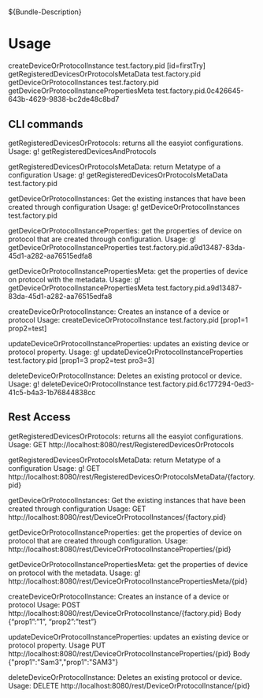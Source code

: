 # 

${Bundle-Description}

# Usage

createDeviceOrProtocolInstance test.factory.pid [id=firstTry]
getRegisteredDevicesOrProtocolsMetaData test.factory.pid
getDeviceOrProtocolInstances test.factory.pid
getDeviceOrProtocolInstancePropertiesMeta test.factory.pid.0c426645-643b-4629-9838-bc2de48c8bd7

## CLI commands

getRegisteredDevicesOrProtocols: returns all the easyiot configurations.
Usage: g! getRegisteredDevicesAndProtocols

getRegisteredDevicesOrProtocolsMetaData: return Metatype of a configuration
Usage: g! getRegisteredDevicesOrProtocolsMetaData test.factory.pid

getDeviceOrProtocolInstances: Get the existing instances that have been created through configuration
Usage: g! getDeviceOrProtocolInstances test.factory.pid

getDeviceOrProtocolInstanceProperties: get the properties of device on protocol that are created through configuration.
Usage: g! getDeviceOrProtocolInstanceProperties test.factory.pid.a9d13487-83da-45d1-a282-aa76515edfa8

getDeviceOrProtocolInstancePropertiesMeta: get the properties of device on protocol with the metadata.
Usage: g! getDeviceOrProtocolInstancePropertiesMeta test.factory.pid.a9d13487-83da-45d1-a282-aa76515edfa8

createDeviceOrProtocolInstance: Creates an instance of a device or protocol
Usage: createDeviceOrProtocolInstance test.factory.pid [prop1=1 prop2=test]

updateDeviceOrProtocolInstanceProperties: updates an existing device or protocol property.
Usage: g! updateDeviceOrProtocolInstanceProperties test.factory.pid [prop1=3 prop2=test pro3=3]

deleteDeviceOrProtocolInstance: Deletes an existing protocol or device.
Usage: g! deleteDeviceOrProtocolInstance test.factory.pid.6c177294-0ed3-41c5-b4a3-1b76844838cc

## Rest Access

getRegisteredDevicesOrProtocols: returns all the easyiot configurations.
Usage: GET http://localhost:8080/rest/RegisteredDevicesOrProtocols

getRegisteredDevicesOrProtocolsMetaData: return Metatype of a configuration
Usage: g! GET http://localhost:8080/rest/RegisteredDevicesOrProtocolsMetaData/{factory.pid}

getDeviceOrProtocolInstances: Get the existing instances that have been created through configuration
Usage: GET http://localhost:8080/rest/DeviceOrProtocolInstances/{factory.pid}

getDeviceOrProtocolInstanceProperties: get the properties of device on protocol that are created through configuration.
Usage: http://localhost:8080/rest/DeviceOrProtocolInstanceProperties/{pid}

getDeviceOrProtocolInstancePropertiesMeta: get the properties of device on protocol with the metadata.
Usage: g! http://localhost:8080/rest/DeviceOrProtocolInstancePropertiesMeta/{pid}

createDeviceOrProtocolInstance: Creates an instance of a device or protocol
Usage: POST http://localhost:8080/rest/DeviceOrProtocolInstance/{factory.pid} 
Body {“prop1”:”1”, “prop2”:”test”}

updateDeviceOrProtocolInstanceProperties: updates an existing device or protocol property.
Usage PUT http://localhost:8080/rest/DeviceOrProtocolInstanceProperties/{pid}
Body {"prop1":"Sam3","prop1":"SAM3"}

deleteDeviceOrProtocolInstance: Deletes an existing protocol or device.
Usage: DELETE http://localhost:8080/rest/DeviceOrProtocolInstance/{pid}

